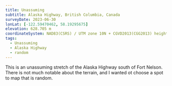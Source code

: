 ```yaml
---
title: Unassuming
subtitle: Alaska Highway, British Columbia, Canada
surveyDate: 2023-06-30
lonLat: [-122.59470462, 58.19295675]
elevation: 628.705 m
coordinateSystem: NAD83(CSRS) / UTM zone 10N + CGVD2013(CGG2013) height
tags:
  - Unassuming
  - Alaska Highway
  - random
---
```


This is an unassuming stretch of the Alaska Highway south of Fort Nelson. There is not much notable about the terrain, and I wanted ot choose a spot to map that is random.
